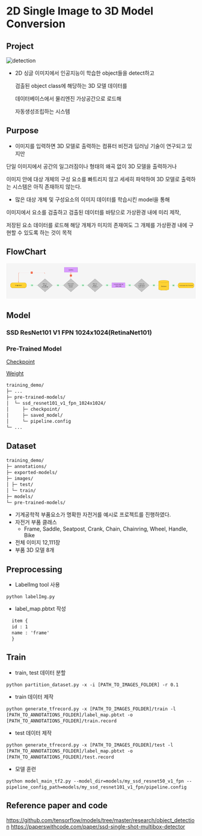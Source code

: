 # 2D Single Image to 3D Model Conversion

## Project

![detection](https://github.com/plain127/2D-Single-Image-to-3D-Model-Conversion/assets/98394884/46513aa7-b43b-4132-b4b1-9dc94f5dcdd6)

- 2D 싱글 이미지에서 인공지능이 학습한 object들을 detect하고

  검출된 object class에 해당하는 3D 모델 데이터를

  데이터베이스에서 물리엔진 가상공간으로 로드해

  자동생성조립하는 시스템

## Purpose

- 이미지를 입력하면 3D 모델로 출력하는 컴퓨터 비전과 딥러닝 기술이 연구되고 있지만

단일 이미지에서 공간의 일그러짐이나 형태의 왜곡 없이 3D 모델을 출력하거나

이미지 안에 대상 개체의 구성 요소를 빠트리지 않고 세세히 파악하여 3D 모델로 출력하는 시스템은 아직 존재하지 않는다.

- 많은 대상 개체 및 구성요소의 이미지 데이터를 학습시킨 model을 통해

이미지에서 요소를 검출하고 검출된 데이터를 바탕으로 가상환경 내에 미리 제작,

저장된 요소 데이터를 로드해 해당 개체가 미지의 존재여도 그 개체를 가상환경 내에 구현할 수 있도록 하는 것이 목적

## FlowChart

![alt text](image.png)

## Model

### SSD ResNet101 V1 FPN 1024x1024(RetinaNet101)

### Pre-Trained Model

[Checkpoint](https://drive.google.com/file/d/1XnoWH6bi4n9nEOe_rzetteViZiZwJI-e/view?usp=drive_link)

[Weight](https://drive.google.com/file/d/1R6vlE2SIOABENCBoEKwlra19e9DHiQIW/view?usp=drive_link)

```
training_demo/
├─ ...
├─ pre-trained-models/
│  └─ ssd_resnet101_v1_fpn_1024x1024/
│     ├─ checkpoint/
│     ├─ saved_model/
│     └─ pipeline.config
└─ ...
```

## Dataset

```
training_demo/
├─ annotations/
├─ exported-models/
├─ images/
│ ├─ test/
│ └─ train/
├─ models/
└─ pre-trained-models/
```

- 기계공학적 부품요소가 명확한 자전거를 예시로 프로젝트를 진행하였다.
- 자전거 부품 클래스
  - Frame, Saddle, Seatpost, Crank, Chain, Chainring, Wheel, Handle, Bike
- 전체 이미지 12,111장
- 부품 3D 모델 8개

## Preprocessing

- LabelImg tool 사용

```
python labelImg.py
```

- label_map.pbtxt 작성

```
  item {
  id : 1
  name : 'frame'
  }
```

## Train

- train, test 데이터 분할

```
python partition_dataset.py -x -i [PATH_TO_IMAGES_FOLDER] -r 0.1
```

- train 데이터 제작

```
python generate_tfrecord.py -x [PATH_TO_IMAGES_FOLDER]/train -l [PATH_TO_ANNOTATIONS_FOLDER]/label_map.pbtxt -o [PATH_TO_ANNOTATIONS_FOLDER]/train.record
```

- test 데이터 제작

```
python generate_tfrecord.py -x [PATH_TO_IMAGES_FOLDER]/test -l [PATH_TO_ANNOTATIONS_FOLDER]/label_map.pbtxt -o [PATH_TO_ANNOTATIONS_FOLDER]/test.record
```

- 모델 훈련

```
python model_main_tf2.py --model_dir=models/my_ssd_resnet50_v1_fpn --pipeline_config_path=models/my_ssd_resnet101_v1_fpn/pipeline.config
```

## Reference paper and code

<https://github.com/tensorflow/models/tree/master/research/object_detection>
<https://paperswithcode.com/paper/ssd-single-shot-multibox-detector>
